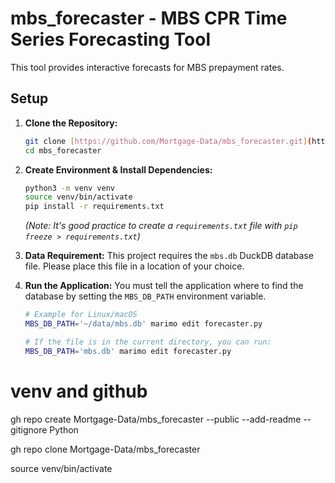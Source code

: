 # mbs_forecaster - MBS CPR Time Series Forecasting Tool
This tool provides interactive forecasts for MBS prepayment rates.

## Setup

1.  **Clone the Repository:**
    ```bash
    git clone [https://github.com/Mortgage-Data/mbs_forecaster.git](https://github.com/Mortgage-Data/mbs_forecaster.git)
    cd mbs_forecaster
    ```

2.  **Create Environment & Install Dependencies:**
    ```bash
    python3 -m venv venv
    source venv/bin/activate
    pip install -r requirements.txt 
    ``` 
    *(Note: It's good practice to create a `requirements.txt` file with `pip freeze > requirements.txt`)*

3.  **Data Requirement:**
    This project requires the `mbs.db` DuckDB database file. Please place this file in a location of your choice.

4.  **Run the Application:**
    You must tell the application where to find the database by setting the `MBS_DB_PATH` environment variable.

    ```bash
    # Example for Linux/macOS
    MBS_DB_PATH='~/data/mbs.db' marimo edit forecaster.py

    # If the file is in the current directory, you can run:
    MBS_DB_PATH='mbs.db' marimo edit forecaster.py
    ```

# venv and github
<!-- Create the repo: -->
gh repo create Mortgage-Data/mbs_forecaster --public --add-readme --gitignore Python

<!-- Clone the repo from ~/code: -->
gh repo clone Mortgage-Data/mbs_forecaster

<!-- Start venv:
     from ~/code/mbs_forecaster: -->
source venv/bin/activate
